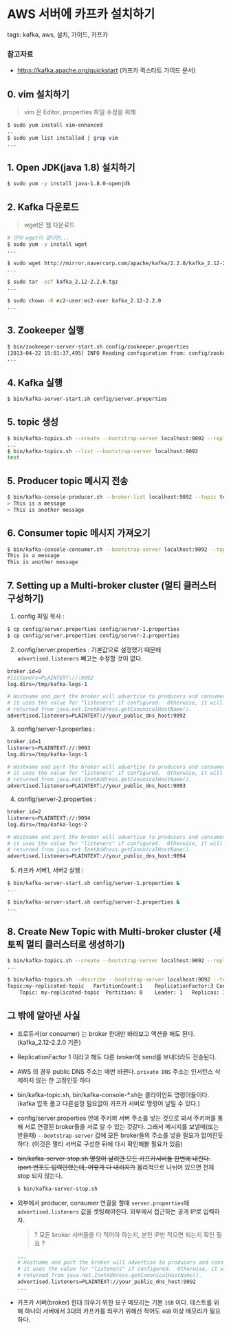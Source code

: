 # AWS 서버에 카프카 설치하기
tags: kafka, aws, 설치, 가이드, 카프카
 
### 참고자료
- https://kafka.apache.org/quickstart (카프카 퀵스타트 가이드 문서)

## 0. vim 설치하기

> vim 은 Editor, properties 파일 수정을 위해 

```bash
$ sudo yum install vim-enhanced
..
$ sudo yum list installed | grep vim
...
```

## 1. Open JDK(java 1.8) 설치하기

```bash
$ sudo yum -y install java-1.8.0-openjdk
```

## 2. Kafka 다운로드

> wget은 웹 다운로드

```bash
# 만약 wget이 없다면...
$ sudo yum -y install wget
...

$ sudo wget http://mirror.navercorp.com/apache/kafka/2.2.0/kafka_2.12-2.2.0.tgz
...

$ sudo tar -xzf kafka_2.12-2.2.0.tgz
...

$ sudo chown -R ec2-user:ec2-user kafka_2.12-2.2.0
...
```

## 3. Zookeeper 실행

```bash
$ bin/zookeeper-server-start.sh config/zookeeper.properties
[2013-04-22 15:01:37,495] INFO Reading configuration from: config/zookeeper.properties (org.apache.zookeeper.server.quorum.QuorumPeerConfig)
...
```

## 4. Kafka 실행

```bash
$ bin/kafka-server-start.sh config/server.properties
```

## 5. topic 생성

```bash
$ bin/kafka-topics.sh --create --bootstrap-server localhost:9092 --replication-factor 1 --partitions 1 --topic test
...
$ bin/kafka-topics.sh --list --bootstrap-server localhost:9092
test
```

## 5. Producer topic 메시지 전송

```bash
$ bin/kafka-console-producer.sh --broker-list localhost:9092 --topic test
> This is a message
> This is another message
```

## 6. Consumer topic 메시지 가져오기

```bash
$ bin/kafka-console-consumer.sh --bootstrap-server localhost:9092 --topic test --from-beginning
This is a message
This is another message
```

## 7. Setting up a Multi-broker cluster (멀티 클러스터 구성하기)

1. config 파일 복사 : 
```bash
$ cp config/server.properties config/server-1.properties
$ cp config/server.properties config/server-2.properties 
```

2. config/server.properties : 기본값으로 설정했기 때문에 `advertised.listeners` 빼고는 수정할 것이 없다.
```bash
broker.id=0
#listeners=PLAINTEXT://:9092
log.dirs=/tmp/kafka-logs-1

# Hostname and port the broker will advertise to producers and consumers. If not set,
# it uses the value for "listeners" if configured.  Otherwise, it will use the value
# returned from java.net.InetAddress.getCanonicalHostName().
advertised.listeners=PLAINTEXT://your_public_dns_host:9092
```

3. config/server-1.properties :
```bash
broker.id=1
listeners=PLAINTEXT://:9093
log.dirs=/tmp/kafka-logs-1

# Hostname and port the broker will advertise to producers and consumers. If not set,
# it uses the value for "listeners" if configured.  Otherwise, it will use the value
# returned from java.net.InetAddress.getCanonicalHostName().
advertised.listeners=PLAINTEXT://your_public_dns_host:9093
```

4. config/server-2.properties :
```bash
broker.id=2
listeners=PLAINTEXT://:9094
log.dirs=/tmp/kafka-logs-2

# Hostname and port the broker will advertise to producers and consumers. If not set,
# it uses the value for "listeners" if configured.  Otherwise, it will use the value
# returned from java.net.InetAddress.getCanonicalHostName().
advertised.listeners=PLAINTEXT://your_public_dns_host:9094
```

5. 카프카 서버1, 서버2 실행 : 
```bash
$ bin/kafka-server-start.sh config/server-1.properties &
...

$ bin/kafka-server-start.sh config/server-2.properties &
...
```


## 8. Create New Topic with Multi-broker cluster (새 토픽 멀티 클러스터로 생성하기)

```bash
$ bin/kafka-topics.sh --create --bootstrap-server localhost:9092 --replication-factor 3 --partitions 1 --topic my-replicated-topic
...

$ bin/kafka-topics.sh --describe --bootstrap-server localhost:9092 --topic my-replicated-topic
Topic:my-replicated-topic   PartitionCount:1    ReplicationFactor:3 Configs:
    Topic: my-replicated-topic  Partition: 0    Leader: 1   Replicas: 1,2,0 Isr: 1,2,0
```


## 그 밖에 알아낸 사실
- 프로듀서(or consumer) 는 broker 한대만 바라보고 액션을 해도 된다. (kafka_2.12-2.2.0 기준)
- ReplicationFactor 1 이라고 해도 다른 broker에 send를 보내더라도 전송된다. 
- AWS 의 경우 public DNS 주소는 매번 바뀐다. `private DNS` 주소는 인서턴스 삭제하지 않는 한 고정인듯 하다 
- bin/kafka-topic.sh, bin/kafka-console-*.sh는 클라이언트 명령어들이다. (kafka 압축 풀고 다른설정 필요없이 카프카 서버로 명령어 날릴 수 있다.)
- config/server.properties 안에 주키퍼 서버 주소를 넣는 것으로 봐서 주키퍼를 통해 서로 연결된 broker들을 서로 알 수 있는 것같다.
그래서 메시지를 보낼때(또는 받을때) `--bootstrap-server` 값에 모든 broker들의 주소를 넣을 필요가 없어진듯하다.
(이것은 멀티 서버로 구성한 뒤에 다시 확인해볼 필요가 있음)
- ~~bin/kafka-server-stop.sh 명령어 날리면 모든 카프카서버들 한번에 내린다. (port 번호도 입력안했는데, 어떻게 다 내리지?)~~ 물리적으로 나뉘어 있으면 전체 stop 되지 않는다. 
    ```bash
    $ bin/kafka-server-stop.sh
    ```
- 외부에서 producer, consumer 연결을 할때 `server.properties`에 `advertised.listeners` 값을 셋팅해야한다. 외부에서 접근하는 공개 IP로 입력하자.

    > ? 모든 broker 서버들을 다 적어야 하는지, 본인 IP만 적으면 되는지 확인 필요 ?
    
    ```bash
    ...
    # Hostname and port the broker will advertise to producers and consumers. If not set,
    # it uses the value for "listeners" if configured.  Otherwise, it will use the value
    # returned from java.net.InetAddress.getCanonicalHostName().
    advertised.listeners=PLAINTEXT://your_public_dns_host:9092
    ...
    ```
- 카프카 서버(broker) 한대 띄우기 위한 요구 메모리는 기본 `1GB` 이다. 테스트를 위해 하나의 서버에서 3대의 카프카를 띄우기 위해선 적어도 `4GB` 이상 메모리가 필요하다.